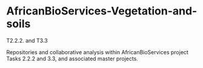 # AfricanBioServices-Vegetation-and-soils
T2.2.2. and T3.3

Repositories and collaborative analysis within AfricanBioServices project Tasks 2.2.2 and 3.3, and associated master projects.
